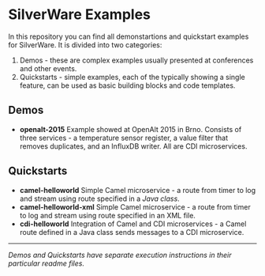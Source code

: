 # SilverWare Examples

In this repository you can find all demonstartions and quickstart examples for SilverWare.
It is divided into two categories:

1. Demos - these are complex examples usually presented at conferences and other events.
2. Quickstarts - simple examples, each of the typically showing a single feature, can be used as basic building blocks and code templates.

## Demos

* __openalt-2015__ Example showed at OpenAlt 2015 in Brno. 
  Consists of three services - a temperature sensor register, a value filter that removes duplicates, and an InfluxDB writer. All are CDI microservices.

## Quickstarts

* __camel-helloworld__ Simple Camel microservice - a route from timer to log and stream using route specified in a _Java class_.
* __camel-helloworld-xml__ Simple Camel microservice - a route from timer to log and stream using route specified in an XML file.
* __cdi-helloworld__ Integration of Camel and CDI microservices - a Camel route defined in a Java class sends messages to a CDI microservice.

---

_Demos and Quickstarts have separate execution instructions in their particular readme files._
